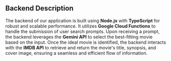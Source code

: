 ## Backend Description

The backend of our application is built using **Node.js** with **TypeScript** for robust and scalable performance. It utilizes **Google Cloud Functions** to handle the submission of user search prompts. Upon receiving a prompt, the backend leverages the **Gemini API** to select the best-fitting movie based on the input. Once the ideal movie is identified, the backend interacts with the **IMDB API** to retrieve and return the movie's title, synopsis, and cover image, ensuring a seamless and efficient flow of information.
